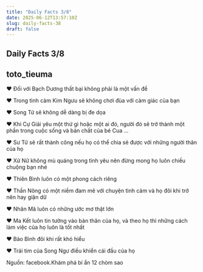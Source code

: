 ```yaml
---
title: "Daily Facts 3/8"
date: 2025-06-12T13:57:10Z
slug: daily-facts-38
draft: false
---
```


## Daily Facts 3/8

## toto_tieuma

♥ Đối với Bạch Dương thất bại không phải là một vấn đề
 
♥ Trong tình cảm Kim Ngưu sẽ không chơi đùa với cảm giác của bạn
 
♥ Song Tử sẽ không dễ dàng bị đe dọa
 
♥ Khi Cự Giải yêu một thứ gì hoặc một ai đó, người đó sẽ trở thành một phần trong cuộc sống và bản chất của bé Cua
...
 
♥ Sư Tử sẽ rất thành công nếu họ có thể chia sẻ được với những người thân của họ
 
♥ Xử Nữ không mù quáng trong tình yêu nên đừng mong họ luôn chiều chuộng bạn nhé
 
♥ Thiên Bình luôn có một phong cách riêng
 
♥ Thần Nông có một niềm đam mê với chuyện tình cảm và họ đôi khi trở nên hay giận dữ
 
♥ Nhân Mã luôn có những ước mơ thật lớn
 
♥ Ma Kết luôn tin tưởng vào bản thân của họ, và theo họ thì những cách làm việc của họ luôn là tốt nhất
 
♥ Bảo Bình đôi khi rất khó hiểu
 
♥ Trái tim của Song Ngư điều khiển cái đầu của họ
 
 
Nguồn: facebook.Khám phá bí ẩn 12 chòm sao